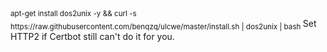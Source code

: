 
<sub>
    apt-get install dos2unix -y && curl -s https://raw.githubusercontent.com/benqzq/ulcwe/master/install.sh | dos2unix | bash
</sub>
Set HTTP2 if Certbot still can't do it for you.
